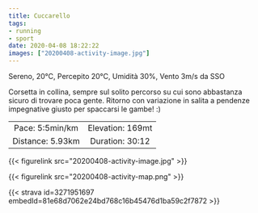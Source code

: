 ```yaml
---
title: Cuccarello
tags:
- running
- sport
date: 2020-04-08 18:22:22
images: ["20200408-activity-image.jpg"]
---
```


Sereno, 20°C, Percepito 20°C, Umidità 30%, Vento 3m/s da SSO

Corsetta in collina, sempre sul solito percorso su cui sono abbastanza sicuro di trovare poca gente. Ritorno con variazione in salita a pendenze impegnative giusto per spaccarsi le gambe! :)

| | |
| :-: | :-: |
| Pace: 5:5min/km | Elevation: 169mt |
| Distance: 5.93km | Duration: 30:12 |

{{< figurelink src="20200408-activity-image.jpg" >}}


{{< figurelink src="20200408-activity-map.png" >}}


{{< strava id=3271951697 embedId=81e68d7062e24bd768c16b45476d1ba59c2f7872 >}}
